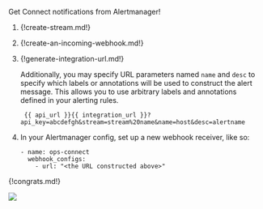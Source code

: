 Get Connect notifications from Alertmanager!

1. {!create-stream.md!}

1. {!create-an-incoming-webhook.md!}

1. {!generate-integration-url.md!}

    Additionally, you may specify URL parameters named `name` and `desc` to specify which labels
    or annotations will be used to construct the alert message. This allows you to use arbitrary labels
    and annotations defined in your alerting rules.

        {{ api_url }}{{ integration_url }}?api_key=abcdefgh&stream=stream%20name&name=host&desc=alertname

1. In your Alertmanager config, set up a new webhook receiver, like so:

    ```
    - name: ops-connect
      webhook_configs:
        - url: "<the URL constructed above>"
    ```

{!congrats.md!}

![](/static/images/integrations/alertmanager/001.png)

